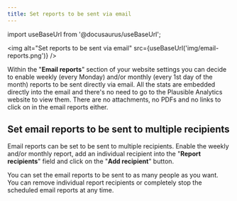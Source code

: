 ```yaml
---
title: Set reports to be sent via email
---
```


import useBaseUrl from '@docusaurus/useBaseUrl';

<img alt="Set reports to be sent via email" src={useBaseUrl('img/email-reports.png')} />

Within the "**Email reports**" section of your website settings you can decide to enable weekly (every Monday) and/or monthly (every 1st day of the month) reports to be sent directly via email. All the stats are embedded directly into the email and there's no need to go to the Plausible Analytics website to view them. There are no attachments, no PDFs and no links to click on in the email reports either.

## Set email reports to be sent to multiple recipients

Email reports can be set to be sent to multiple recipients. Enable the weekly and/or monthly report, add an individual recipient into the "**Report recipients**" field and click on the "**Add recipient**" button. 

You can set the email reports to be sent to as many people as you want. You can remove individual report recipients or completely stop the scheduled email reports at any time.
